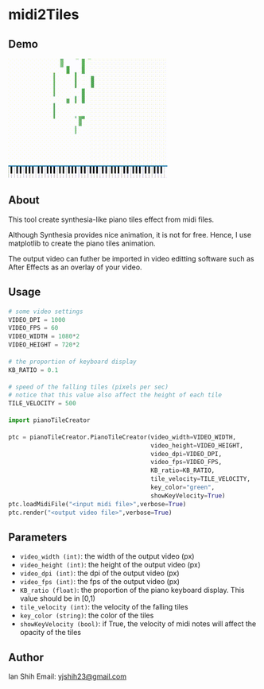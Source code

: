 # midi2Tiles

## Demo
![](./example.gif)

## About
This tool create synthesia-like piano tiles effect from midi files.

Although Synthesia provides nice animation, it is not for free.
Hence, I use matplotlib to create the piano tiles animation.

The output video can futher be imported in video editting software such as After Effects as an overlay of your video.

## Usage
```python
# some video settings
VIDEO_DPI = 1000
VIDEO_FPS = 60
VIDEO_WIDTH = 1080*2
VIDEO_HEIGHT = 720*2

# the proportion of keyboard display
KB_RATIO = 0.1

# speed of the falling tiles (pixels per sec)
# notice that this value also affect the height of each tile
TILE_VELOCITY = 500

import pianoTileCreator

ptc = pianoTileCreator.PianoTileCreator(video_width=VIDEO_WIDTH,
                                        video_height=VIDEO_HEIGHT,
                                        video_dpi=VIDEO_DPI,
                                        video_fps=VIDEO_FPS,
                                        KB_ratio=KB_RATIO,
                                        tile_velocity=TILE_VELOCITY,
                                        key_color="green",
                                        showKeyVelocity=True)
ptc.loadMidiFile("<input midi file>",verbose=True)
ptc.render("<output video file>",verbose=True)

```

## Parameters

* `video_width (int)`: the width of the output video (px)
* `video_height (int)`: the height of the output video (px)
* `video_dpi (int)`: the dpi of the output video (px)
* `video_fps (int)`: the fps of the output video (px)
* `KB_ratio (float)`: the proportion of the piano keyboard display. This value should be in [0,1)
* `tile_velocity (int)`: the velocity of the falling tiles
* `key_color (string)`: the color of the tiles
* `showKeyVelocity (bool)`: if True, the velocity of midi notes will affect the opacity of the tiles

## Author
Ian Shih
Email: yjshih23@gmail.com